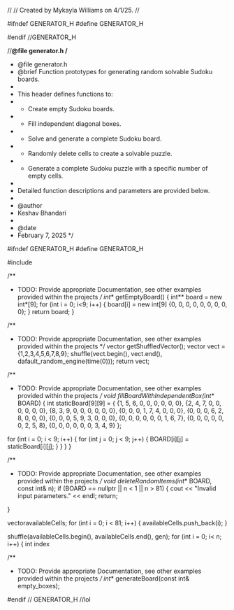 //
// Created by Mykayla Williams on 4/1/25.
//

#ifndef GENERATOR_H
#define GENERATOR_H

#endif //GENERATOR_H

//**@file generator.h
/**
* @file generator.h
* @brief Function prototypes for generating random solvable Sudoku boards.
*
* This header defines functions to:
* - Create empty Sudoku boards.
* - Fill independent diagonal boxes.
* - Solve and generate a complete Sudoku board.
* - Randomly delete cells to create a solvable puzzle.
* - Generate a complete Sudoku puzzle with a specific number of empty cells.
*
* Detailed function descriptions and parameters are provided below.
*
* @author
* Keshav Bhandari
*
* @date
* February 7, 2025
*/

#ifndef GENERATOR_H
#define GENERATOR_H

#include <vector>



/**
 * TODO: Provide appropriate Documentation, see other examples provided within the projects
 */
int** getEmptyBoard() {
  int** board = new int*[9];
  for (int i = 0; i<9; i++)
    {
      board[i] = new int[9] {0, 0, 0, 0, 0, 0, 0, 0, 0};
    }
  return board;
}

/**
  * TODO: Provide appropriate Documentation, see other examples provided within the projects
  */
 vector<int> getShuffledVector();
 vector<int> vect = {1,2,3,4,5,6,7,8,9};
shuffle(vect.begin(), vect.end(), dafault_random_engine(time(0)));
return vect;

/**
  * TODO: Provide appropriate Documentation, see other examples provided within the projects
  */
void fillBoardWithIndependentBox(int** BOARD) {
  int staticBoard[9][9] = {
    {1, 5, 6, 0, 0, 0, 0, 0, 0},
    {2, 4, 7, 0, 0, 0, 0, 0, 0},
    {8, 3, 9, 0, 0, 0, 0, 0, 0},
    {0, 0, 0, 1, 7, 4, 0, 0, 0},
    {0, 0, 0, 6, 2, 8, 0, 0, 0},
    {0, 0, 0, 5, 9, 3, 0, 0, 0},
    {0, 0, 0, 0, 0, 0, 1, 6, 7},
    {0, 0, 0, 0, 0, 0, 2, 5, 8},
    {0, 0, 0, 0, 0, 0, 3, 4, 9}
  };

  for (int i = 0; i < 9; i++) {
    for (int j = 0; j < 9; j++) {
      BOARD[i][j] = staticBoard[i][j];
    }
  }
}
}

/**
  * TODO: Provide appropriate Documentation, see other examples provided within the projects
  */
void deleteRandomItems(int** BOARD, const int& n);
  if (BOARD == nullptr || n < 1 || n > 81) {
  cout << "Invalid input parameters." << endl;
   return;

 }

vector<int>availableCells;
  for (int i = 0; i < 81; i++)
{
  availableCells.push_back(i);
}

shuffle(availableCells.begin(), availableCells.end(), gen);
  for (int i = 0; i< n; i++)
{
  int index

/**
  * TODO: Provide appropriate Documentation, see other examples provided within the projects
  */
int** generateBoard(const int& empty_boxes);

#endif // GENERATOR_H
//lol 
